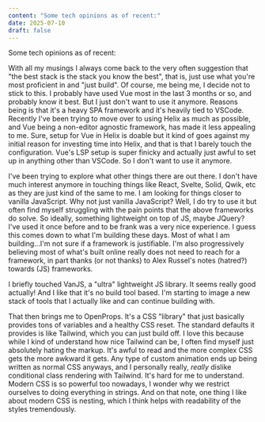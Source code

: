 ```yaml
---
content: "Some tech opinions as of recent:"
date: 2025-07-10
draft: false
---
```


Some tech opinions as of recent:

With all my musings I always come back to the very often suggestion that "the best stack is the stack you know the best", that is, just use what you're most proficient in and "just build". Of course, me being me, I decide not to stick to this. I probably have used Vue most in the last 3 months or so, and probably know it best. But I just don't want to use it anymore. Reasons being is that it's a heavy SPA framework and it's heavily tied to VSCode. Recently I've been trying to move over to using Helix as much as possible, and Vue being a non-editor agnostic framework, has made it less appealing to me. Sure, setup for Vue in Helix is doable but it kind of goes against my initial reason for investing time into Helix, and that is that I barely touch the configuration. Vue's LSP setup is super finicky and actually just awful to set up in anything other than VSCode. So I don't want to use it anymore. 

I've been trying to explore what other things there are out there. I don't have much interest anymore in touching things like React, Svelte, Solid, Qwik, etc as they are just kind of the same to me. I am looking for things closer to vanilla JavaScript. Why not just vanilla JavaScript? Well, I do try to use it but often find myself struggling with the pain points that the above frameworks do solve. So ideally, something lightweight on top of JS, maybe JQuery? I've used it once before and to be frank was a very nice experience. I guess this comes down to what I'm building these days. Most of what I am building…I'm not sure if a framework is justifiable. I'm also progressively believing most of what's built online really does not need to reach for a framework, in part thanks (or not thanks) to Alex Russel's notes (hatred?) towards (JS) frameworks.

I briefly touched VanJS, a "ultra" lightweight JS library. It seems really good actually! And I like that it's no build tool based. I'm starting to image a new stack of tools that I actually like and can continue building with.

That then brings me to OpenProps. It's a CSS "library" that just basically provides tons of variables and a healthy CSS reset. The standard defaults it provides is like Tailwind, which you can just build off. I love this because while I kind of understand how nice Tailwind can be, I often find myself just absolutely hating the markup. It's awful to read and the more complex CSS gets the more awkward it gets. Any type of custom animation ends up being written as normal CSS anyways, and I personally really, *really* dislike conditional class rendering with Tailwind. It's hard for me to understand. Modern CSS is so powerful too nowadays, I wonder why we restrict ourselves to doing everything in strings. And on that note, one thing I like about modern CSS is nesting, which I think helps with readability of the styles tremendously. 